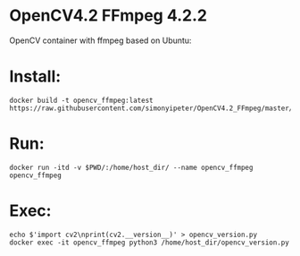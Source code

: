 # OpenCV4.2 FFmpeg 4.2.2
OpenCV container with ffmpeg based on Ubuntu:

# Install:
```
docker build -t opencv_ffmpeg:latest https://raw.githubusercontent.com/simonyipeter/OpenCV4.2_FFmpeg/master/Dockerfile
```
# Run:
```
docker run -itd -v $PWD/:/home/host_dir/ --name opencv_ffmpeg opencv_ffmpeg
```
# Exec:
```
echo $'import cv2\nprint(cv2.__version__)' > opencv_version.py
docker exec -it opencv_ffmpeg python3 /home/host_dir/opencv_version.py
```


